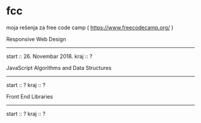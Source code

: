 # fcc
moja rešenja za free code camp
( https://www.freecodecamp.org/ )

Responsive Web Design
*********************
start :: 26. Novembar 2018.
kraj :: ?

JavaScript Algorithms and Data Structures
*****************************************
start :: ?
kraj :: ?

Front End Libraries
*******************
start :: ?
kraj :: ?

